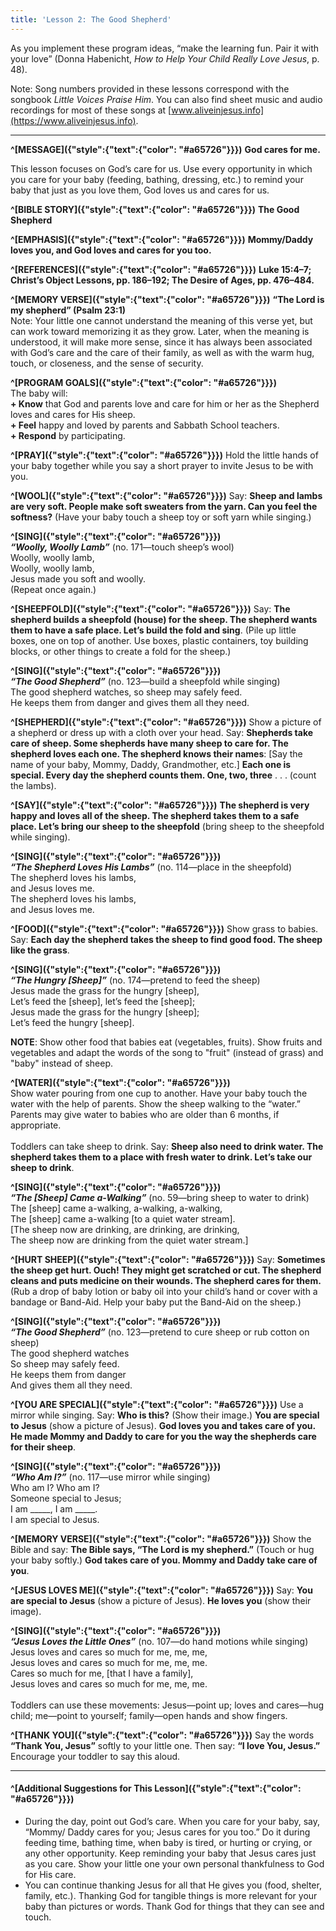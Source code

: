 ```yaml
---
title: 'Lesson 2: The Good Shepherd'
---
```


As you implement these program ideas, “make the learning fun. Pair it with your love” (Donna Habenicht, _How to Help Your Child Really Love Jesus_, p. 48).

Note: Song numbers provided in these lessons correspond with the songbook _Little Voices Praise Him_. You can also find sheet music and audio recordings for most of these songs at [www.aliveinjesus.info](https://www.aliveinjesus.info).

---

**^[MESSAGE]({"style":{"text":{"color": "#a65726"}}})** **God cares for me.**

This lesson focuses on God’s care for us. Use every opportunity in which you care for your baby (feeding, bathing, dressing, etc.) to remind your baby that just as you love them, God loves us and cares for us.

**^[BIBLE STORY]({"style":{"text":{"color": "#a65726"}}})** **The Good Shepherd**

**^[EMPHASIS]({"style":{"text":{"color": "#a65726"}}})** **Mommy/Daddy loves you, and God loves and cares for you too.**

**^[REFERENCES]({"style":{"text":{"color": "#a65726"}}})** **Luke 15:4–7; Christ’s Object Lessons, pp. 186–192; The Desire of Ages, pp. 476–484.**

**^[MEMORY VERSE]({"style":{"text":{"color": "#a65726"}}})** **“The Lord is my shepherd” (Psalm 23:1)**\
Note: Your little one cannot understand the meaning of this verse yet, but can work toward memorizing it as they grow. Later, when the meaning is understood, it will make more sense, since it has always been associated with God’s care and the care of their family, as well as with the warm hug, touch, or closeness, and the sense of security.

**^[PROGRAM GOALS]({"style":{"text":{"color": "#a65726"}}})**\
The baby will:\
**+ Know** that God and parents love and care for him or her as the Shepherd loves and cares for His sheep.\
**+ Feel** happy and loved by parents and Sabbath School teachers.\
**+ Respond** by participating.

**^[PRAY]({"style":{"text":{"color": "#a65726"}}})** Hold the little hands of your baby together while you say a short prayer to invite Jesus to be with you.

**^[WOOL]({"style":{"text":{"color": "#a65726"}}})** Say: **Sheep and lambs are very soft. People make soft sweaters from the yarn. Can you feel the softness?** (Have your baby touch a sheep toy or soft yarn while singing.)

**^[SING]({"style":{"text":{"color": "#a65726"}}})**\
_**“Woolly, Woolly Lamb”**_ (no. 171—touch sheep’s wool)\
Woolly, woolly lamb,\
Woolly, woolly lamb,\
Jesus made you soft and woolly.\
(Repeat once again.)

**^[SHEEPFOLD]({"style":{"text":{"color": "#a65726"}}})** Say: **The shepherd builds a sheepfold (house) for the sheep. The shepherd wants them to have a safe place. Let’s build the fold and sing**. (Pile up little boxes, one on top of another. Use boxes, plastic containers, toy building blocks, or other things to create a fold for the sheep.)

**^[SING]({"style":{"text":{"color": "#a65726"}}})**\
_**“The Good Shepherd”**_ (no. 123—build a sheepfold while singing)\
The good shepherd watches, so sheep may safely feed.\
He keeps them from danger and gives them all they need.

**^[SHEPHERD]({"style":{"text":{"color": "#a65726"}}})** Show a picture of a shepherd or dress up with a cloth over your head. Say: **Shepherds take care of sheep. Some shepherds have many sheep to care for. The shepherd loves each one. The shepherd knows their names**: [Say the name of your baby, Mommy, Daddy, Grandmother, etc.] **Each one is special. Every day the shepherd counts them. One, two, three** . . . (count the lambs).

**^[SAY]({"style":{"text":{"color": "#a65726"}}})** **The shepherd is very happy and loves all of the sheep. The shepherd takes them to a safe place. Let’s bring our sheep to the sheepfold** (bring sheep to the sheepfold while singing).

**^[SING]({"style":{"text":{"color": "#a65726"}}})**\
_**“The Shepherd Loves His Lambs”**_ (no. 114—place in the sheepfold)\
The shepherd loves his lambs,\
and Jesus loves me.\
The shepherd loves his lambs,\
and Jesus loves me.

**^[FOOD]({"style":{"text":{"color": "#a65726"}}})** Show grass to babies. Say: **Each day the shepherd takes the sheep to find good food. The sheep like the grass**.

**^[SING]({"style":{"text":{"color": "#a65726"}}})**\
_**“The Hungry [Sheep]”**_ (no. 174—pretend to feed the sheep)\
Jesus made the grass for the hungry [sheep],\
Let’s feed the [sheep], let’s feed the [sheep];\
Jesus made the grass for the hungry [sheep];\
Let’s feed the hungry [sheep].

**NOTE**: Show other food that babies eat (vegetables, fruits). Show fruits and vegetables and adapt the words of the song to "fruit" (instead of grass) and "baby" instead of sheep.

**^[WATER]({"style":{"text":{"color": "#a65726"}}})**\
Show water pouring from one cup to another. Have your baby touch the water with the help of parents. Show the sheep walking to the “water.” Parents may give water to babies who are older than 6 months, if appropriate.\
\
Toddlers can take sheep to drink. Say: **Sheep also need to drink water. The shepherd takes them to a place with fresh water to drink. Let’s take our sheep to drink**.

**^[SING]({"style":{"text":{"color": "#a65726"}}})**\
_**“The [Sheep] Came a-Walking”**_ (no. 59—bring sheep to water to drink)\
The [sheep] came a-walking, a-walking, a-walking,\
The [sheep] came a-walking [to a quiet water stream].\
[The sheep now are drinking, are drinking, are drinking,\
The sheep now are drinking from the quiet water stream.]

**^[HURT SHEEP]({"style":{"text":{"color": "#a65726"}}})** Say: **Sometimes the sheep get hurt. Ouch! They might get scratched or cut. The shepherd cleans and puts medicine on their wounds. The shepherd cares for them.** (Rub a drop of baby lotion or baby oil into your child’s hand or cover with a bandage or Band-Aid. Help your baby put the Band-Aid on the sheep.)

**^[SING]({"style":{"text":{"color": "#a65726"}}})**\
_**“The Good Shepherd”**_ (no. 123—pretend to cure sheep or rub cotton on sheep)\
The good shepherd watches\
So sheep may safely feed.\
He keeps them from danger\
And gives them all they need.

**^[YOU ARE SPECIAL]({"style":{"text":{"color": "#a65726"}}})** Use a mirror while singing. Say: **Who is this?** (Show their image.) **You are special to Jesus** (show a picture of Jesus). **God loves you and takes care of you. He made Mommy and Daddy to care for you the way the shepherds care for their sheep**.

**^[SING]({"style":{"text":{"color": "#a65726"}}})**\
_**“Who Am I?”**_ (no. 117—use mirror while singing)\
Who am I? Who am I?\
Someone special to Jesus;\
I am _____, I am _____.\
I am special to Jesus.

**^[MEMORY VERSE]({"style":{"text":{"color": "#a65726"}}})** Show the Bible and say: **The Bible says, “The Lord is my shepherd.”** (Touch or hug your baby softly.) **God takes care of you. Mommy and Daddy take care of you**.

**^[JESUS LOVES ME]({"style":{"text":{"color": "#a65726"}}})** Say: **You are special to Jesus** (show a picture of Jesus). **He loves you** (show their image).

**^[SING]({"style":{"text":{"color": "#a65726"}}})**\
_**“Jesus Loves the Little Ones”**_ (no. 107—do hand motions while singing)\
Jesus loves and cares so much for me, me, me,\
Jesus loves and cares so much for me, me, me.\
Cares so much for me, [that I have a family],\
Jesus loves and cares so much for me, me, me.\
\
Toddlers can use these movements: Jesus—point up; loves and cares—hug child; me—point to yourself; family—open hands and show fingers.

**^[THANK YOU]({"style":{"text":{"color": "#a65726"}}})** Say the words **“Thank You, Jesus”** softly to your little one. Then say: **“I love You, Jesus.”** Encourage your toddler to say this aloud.

---

#### ^[Additional Suggestions for This Lesson]({"style":{"text":{"color": "#a65726"}}})

+ During the day, point out God’s care. When you care for your baby, say, “Mommy/ Daddy cares for you; Jesus cares for you too.” Do it during feeding time, bathing time, when baby is tired, or hurting or crying, or any other opportunity. Keep reminding your baby that Jesus cares just as you care. Show your little one your own personal thankfulness to God for His care.
+ You can continue thanking Jesus for all that He gives you (food, shelter, family, etc.). Thanking God for tangible things is more relevant for your baby than pictures or words. Thank God for things that they can see and touch.